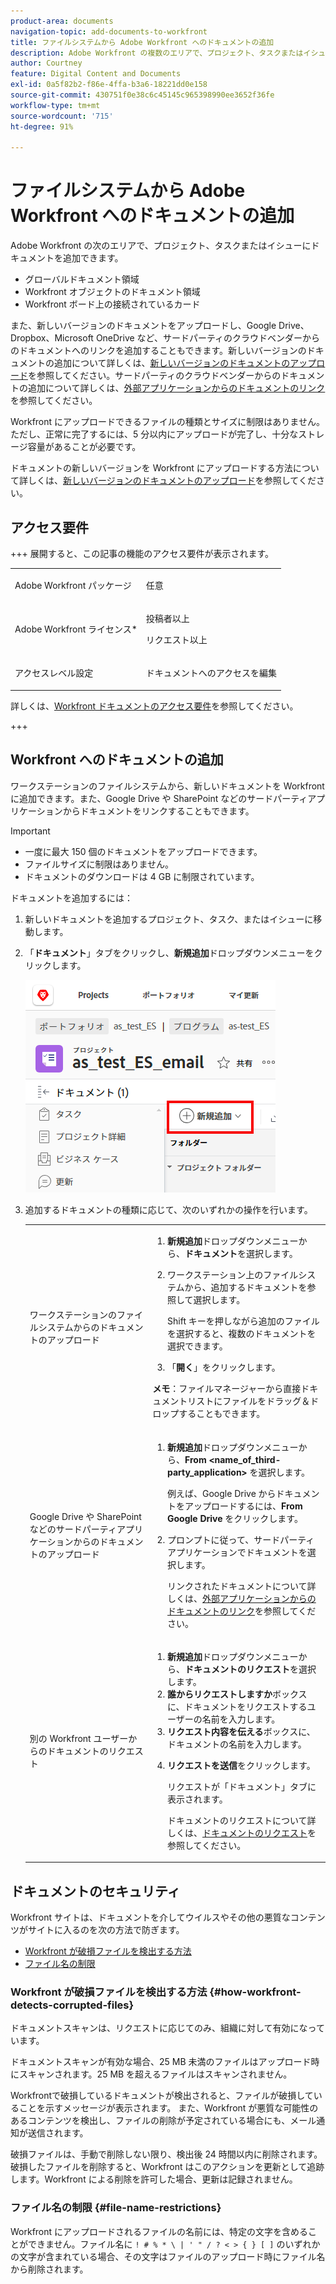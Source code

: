 ```yaml
---
product-area: documents
navigation-topic: add-documents-to-workfront
title: ファイルシステムから Adobe Workfront へのドキュメントの追加
description: Adobe Workfront の複数のエリアで、プロジェクト、タスクまたはイシューにドキュメントを追加できます。
author: Courtney
feature: Digital Content and Documents
exl-id: 0a5f82b2-f86e-4ffa-b3a6-18221dd0e158
source-git-commit: 430751f0e38c6c45145c965398990ee3652f36fe
workflow-type: tm+mt
source-wordcount: '715'
ht-degree: 91%

---
```


# ファイルシステムから Adobe Workfront へのドキュメントの追加

Adobe Workfront の次のエリアで、プロジェクト、タスクまたはイシューにドキュメントを追加できます。

* グローバルドキュメント領域
* Workfront オブジェクトのドキュメント領域
* Workfront ボード上の接続されているカード

また、新しいバージョンのドキュメントをアップロードし、Google Drive、Dropbox、Microsoft OneDrive など、サードパーティのクラウドベンダーからのドキュメントへのリンクを追加することもできます。新しいバージョンのドキュメントの追加について詳しくは、[新しいバージョンのドキュメントのアップロード](../../documents/managing-documents/upload-new-document-version.md)を参照してください。サードパーティのクラウドベンダーからのドキュメントの追加について詳しくは、[外部アプリケーションからのドキュメントのリンク](../../documents/adding-documents-to-workfront/link-documents-from-external-apps.md)を参照してください。

Workfront にアップロードできるファイルの種類とサイズに制限はありません。ただし、正常に完了するには、5 分以内にアップロードが完了し、十分なストレージ容量があることが必要です。

ドキュメントの新しいバージョンを Workfront にアップロードする方法について詳しくは、[新しいバージョンのドキュメントのアップロード](../../documents/managing-documents/upload-new-document-version.md)を参照してください。

## アクセス要件

+++ 展開すると、この記事の機能のアクセス要件が表示されます。

<table style="table-layout:auto"> 
 <col> 
 <col> 
 <tbody> 
  <tr> 
   <td role="rowheader">Adobe Workfront パッケージ</td> 
   <td> <p> 任意</p> </td> 
  </tr> 
  <tr> 
   <td role="rowheader">Adobe Workfront ライセンス*</td> 
   <td> 
   <p>投稿者以上</p> 
   <p>リクエスト以上</p> </td> 
  </tr> 
  <tr> 
   <td role="rowheader">アクセスレベル設定</td> 
   <td> <p>ドキュメントへのアクセスを編集</p> </td> 
  </tr> 
 </tbody> 
</table>

詳しくは、[Workfront ドキュメントのアクセス要件](/help/quicksilver/administration-and-setup/add-users/access-levels-and-object-permissions/access-level-requirements-in-documentation.md)を参照してください。

+++

## Workfront へのドキュメントの追加

ワークステーションのファイルシステムから、新しいドキュメントを Workfront に追加できます。また、Google Drive や SharePoint などのサードパーティアプリケーションからドキュメントをリンクすることもできます。

>[!IMPORTANT]
>
>* 一度に最大 150 個のドキュメントをアップロードできます。
>* ファイルサイズに制限はありません。
>* ドキュメントのダウンロードは 4 GB に制限されています。

ドキュメントを追加するには：

1. 新しいドキュメントを追加するプロジェクト、タスク、またはイシューに移動します。
1. 「**ドキュメント**」タブをクリックし、**新規追加**&#x200B;ドロップダウンメニューをクリックします。

   ![&#x200B; 新規ドキュメントの追加 &#x200B;](assets/add-new-doc.png)

1. 追加するドキュメントの種類に応じて、次のいずれかの操作を行います。

   <table style="table-layout:auto"> 
    <col> 
    <col> 
    <tbody> 
     <tr> 
      <td role="rowheader">ワークステーションのファイルシステムからのドキュメントのアップロード</td> 
      <td> 
       <ol> 
        <li value="1"><strong>新規追加</strong>ドロップダウンメニューから、<strong>ドキュメント</strong>を選択します。</li> 
        <li value="2"> <p>ワークステーション上のファイルシステムから、追加するドキュメントを参照して選択します。<br></p> <p>Shift キーを押しながら追加のファイルを選択すると、複数のドキュメントを選択できます。</p> </li> 
        <li value="3">「<strong>開く</strong>」をクリックします。</li> 
       </ol> 
       <p><b>メモ</b>：ファイルマネージャーから直接ドキュメントリストにファイルをドラッグ＆ドロップすることもできます。</td> 
     </tr> 
     <tr> 
      <td role="rowheader">Google Drive や SharePoint などのサードパーティアプリケーションからのドキュメントのアップロード</td> 
      <td> 
       <ol> 
        <li value="1"> <p><strong>新規追加</strong>ドロップダウンメニューから、<strong>From &lt;name_of_third-party_application&gt;</strong> を選択します。</p> <p>例えば、Google Drive からドキュメントをアップロードするには、<strong>From Google Drive</strong> をクリックします。</p> </li> 
        <li value="2"> <p>プロンプトに従って、サードパーティアプリケーションでドキュメントを選択します。<br></p> <p>リンクされたドキュメントについて詳しくは、<a href="../../documents/adding-documents-to-workfront/link-documents-from-external-apps.md" class="MCXref xref">外部アプリケーションからのドキュメントのリンク</a>を参照してください。</p> </li> 
       </ol> </td> 
     </tr> 
     <tr> 
      <td role="rowheader">別の Workfront ユーザーからのドキュメントのリクエスト</td> 
      <td> 
       <ol> 
        <li value="1"><strong>新規追加</strong>ドロップダウンメニューから、<strong>ドキュメントのリクエスト</strong>を選択します。</li> 
        <li value="2"><strong>誰からリクエストしますか</strong>ボックスに、ドキュメントをリクエストするユーザーの名前を入力します。</li> 
        <li value="3"><strong>リクエスト内容を伝える</strong>ボックスに、ドキュメントの名前を入力します。</li> 
        <li value="4"> <p><strong>リクエストを送信</strong>をクリックします。</p> <p>リクエストが「ドキュメント」タブに表示されます。</p> <p>ドキュメントのリクエストについて詳しくは、<a href="../../documents/adding-documents-to-workfront/request-a-document.md" class="MCXref xref">ドキュメントのリクエスト</a>を参照してください。</p> </li> 
       </ol> </td> 
     </tr> 
    </tbody> 
   </table>

## ドキュメントのセキュリティ

Workfront サイトは、ドキュメントを介してウイルスやその他の悪質なコンテンツがサイトに入るのを次の方法で防ぎます。

* [Workfront が破損ファイルを検出する方法](#how-workfront-detects-corrupted-files)
* [ファイル名の制限](#file-name-restrictions)

### Workfront が破損ファイルを検出する方法 {#how-workfront-detects-corrupted-files}

ドキュメントスキャンは、リクエストに応じてのみ、組織に対して有効になっています。

ドキュメントスキャンが有効な場合、25 MB 未満のファイルはアップロード時にスキャンされます。25 MB を超えるファイルはスキャンされません。

Workfrontで破損しているドキュメントが検出されると、ファイルが破損していることを示すメッセージが表示されます。 また、Workfront が悪質な可能性のあるコンテンツを検出し、ファイルの削除が予定されている場合にも、メール通知が送信されます。

破損ファイルは、手動で削除しない限り、検出後 24 時間以内に削除されます。破損したファイルを削除すると、Workfront はこのアクションを更新として追跡します。Workfront による削除を許可した場合、更新は記録されません。

### ファイル名の制限 {#file-name-restrictions}

Workfront にアップロードされるファイルの名前には、特定の文字を含めることができません。ファイル名に `! # % * \ | ' " / ? < > { } [ ]` のいずれかの文字が含まれている場合、その文字はファイルのアップロード時にファイル名から削除されます。
